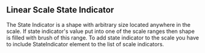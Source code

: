 ## Linear Scale State Indicator
The State Indicator is a shape with arbitrary size located anywhere in the scale. If state indicator's value put into one of the scale ranges then shape is filled with brush of this range. To add state indicator to the scale you have to include StateIndicator element to the list of scale indicators.

[//]: <keywords: radverticallineargauge, verticallinearscale, gaugerange, stateindicator, barindicator>
